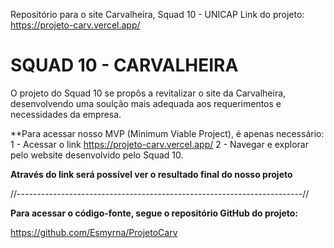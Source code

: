 Repositório para o site Carvalheira, Squad 10 - UNICAP
Link do projeto: https://projeto-carv.vercel.app/

# SQUAD 10 - CARVALHEIRA

O projeto do Squad 10 se propôs a revitalizar o site da Carvalheira, desenvolvendo uma soulção mais adequada aos requerimentos e necessidades da empresa. 



**Para acessar nosso MVP (Minimum Viable Project), é apenas necessário:
	1 - Acessar o link https://projeto-carv.vercel.app/
	2 - Navegar e explorar pelo website desenvolvido pelo Squad 10.


**Através do link será possível ver o resultado final do nosso projeto**


//-----------------------------------------------------------------------//



**Para acessar o código-fonte, segue o repositório GitHub do projeto:**

https://github.com/Esmyrna/ProjetoCarv
